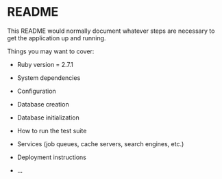 # README

This README would normally document whatever steps are necessary to get the
application up and running.

Things you may want to cover:

* Ruby version = 2.7.1

* System dependencies

* Configuration

* Database creation

* Database initialization

* How to run the test suite

* Services (job queues, cache servers, search engines, etc.)

* Deployment instructions

* ...
